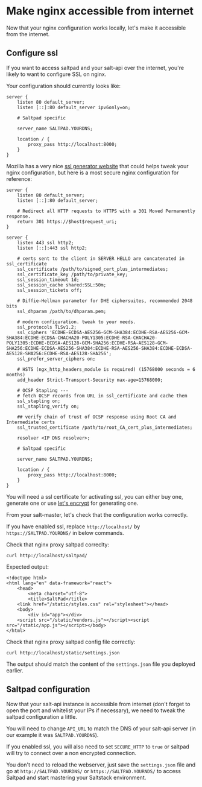 # Make nginx accessible from internet

Now that your nginx configuration works locally, let's make it accessible from the internet.

## Configure ssl

If you want to access saltpad and your salt-api over the internet, you're likely to want to configure SSL on nginx.

Your configuration should currently looks like:

```Nginx
server {
    listen 80 default_server;
    listen [::]:80 default_server ipv6only=on;

    # Saltpad specific

    server_name SALTPAD.YOURDNS;

    location / {
    	proxy_pass http://localhost:8000;
    }
}
```

Mozilla has a very nice [ssl generator website](https://mozilla.github.io/server-side-tls/ssl-config-generator/) that could helps tweak your nginx configuration, but here is a most secure nginx configuration for reference:

```Nginx
server {
    listen 80 default_server;
    listen [::]:80 default_server;

    # Redirect all HTTP requests to HTTPS with a 301 Moved Permanently response.
    return 301 https://$host$request_uri;
}

server {
    listen 443 ssl http2;
    listen [::]:443 ssl http2;

    # certs sent to the client in SERVER HELLO are concatenated in ssl_certificate
    ssl_certificate /path/to/signed_cert_plus_intermediates;
    ssl_certificate_key /path/to/private_key;
    ssl_session_timeout 1d;
    ssl_session_cache shared:SSL:50m;
    ssl_session_tickets off;

    # Diffie-Hellman parameter for DHE ciphersuites, recommended 2048 bits
    ssl_dhparam /path/to/dhparam.pem;

    # modern configuration. tweak to your needs.
    ssl_protocols TLSv1.2;
    ssl_ciphers 'ECDHE-ECDSA-AES256-GCM-SHA384:ECDHE-RSA-AES256-GCM-SHA384:ECDHE-ECDSA-CHACHA20-POLY1305:ECDHE-RSA-CHACHA20-POLY1305:ECDHE-ECDSA-AES128-GCM-SHA256:ECDHE-RSA-AES128-GCM-SHA256:ECDHE-ECDSA-AES256-SHA384:ECDHE-RSA-AES256-SHA384:ECDHE-ECDSA-AES128-SHA256:ECDHE-RSA-AES128-SHA256';
    ssl_prefer_server_ciphers on;

    # HSTS (ngx_http_headers_module is required) (15768000 seconds = 6 months)
    add_header Strict-Transport-Security max-age=15768000;

    # OCSP Stapling ---
    # fetch OCSP records from URL in ssl_certificate and cache them
    ssl_stapling on;
    ssl_stapling_verify on;

    ## verify chain of trust of OCSP response using Root CA and Intermediate certs
    ssl_trusted_certificate /path/to/root_CA_cert_plus_intermediates;

    resolver <IP DNS resolver>;

    # Saltpad specific
    
    server_name SALTPAD.YOURDNS;

    location / {
    	proxy_pass http://localhost:8000;
    }
}
```

You will need a ssl certificate for activating ssl, you can either buy one, generate one or use [let's encrypt](https://letsencrypt.org/) for generating one.

From your salt-master, let's check that the configuration works correctly.

If you have enabled ssl, replace `http://localhost/` by `https://SALTPAD.YOURDNS/` in below commands.

Check that nginx proxy saltpad correclty:

```
curl http://localhost/saltpad/
```

Expected output:

```
<!doctype html>
<html lang="en" data-framework="react">
    <head>
        <meta charset="utf-8">
        <title>SaltPad</title>
    <link href="/static/styles.css" rel="stylesheet"></head>
    <body>
        <div id="app"></div>
    <script src="/static/vendors.js"></script><script src="/static/app.js"></script></body>
</html>
```

Check that nginx proxy saltpad config file correctly:

```
curl http://localhost/static/settings.json
```

The output should match the content of the `settings.json` file you deployed earlier.

## Saltpad configuration

Now that your salt-api instance is accessible from internet (don't forget to open the port and whitelist your IPs if necessary), we need to tweak the saltpad configuration a little.

You will need to change `API_URL` to match the DNS of your salt-api server (in our example it was `SALTPAD.YOURDNS`).

If you enabled ssl, you will also need to set `SECURE_HTTP` to `true` or saltpad will try to connect over a non encrypted connection.

You don't need to reload the webserver, just save the `settings.json` file and go at `http://SALTPAD.YOURDNS/` or `https://SALTPAD.YOURNDS/` to access Saltpad and start mastering your Saltstack environment.

